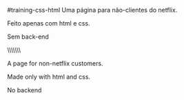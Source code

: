 #training-css-html
Uma página para não-clientes do netflix.

Feito apenas com html e css.

Sem back-end

\\\\\\\\\\\\\\

A page for non-netflix customers.

Made only with html and css.

No backend
